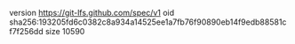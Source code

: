 version https://git-lfs.github.com/spec/v1
oid sha256:193205fd6c0382c8a934a14525ee1a7fb76f90890eb14f9edb88581cf7f256dd
size 10590
